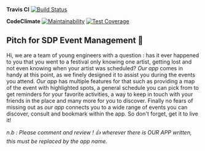 **Travis CI**
[![Build Status](https://travis-ci.org/Susanfe/sdp-event-management.svg?branch=master)](https://travis-ci.org/Susanfe/sdp-event-management)


**CodeClimate**
[![Maintainability](https://api.codeclimate.com/v1/badges/5bfca0ae643017ba74c0/maintainability)](https://codeclimate.com/github/Susanfe/sdp-event-management/maintainability)
[![Test Coverage](https://api.codeclimate.com/v1/badges/5bfca0ae643017ba74c0/test_coverage)](https://codeclimate.com/github/Susanfe/sdp-event-management/test_coverage)

## Pitch for SDP Event Management :tada:

Hi, we are a team of young engineers with a question : has it ever happened to you that you went to a festival only knowing one artist, getting lost and not even knowing when your artist was scheduled? 
*Our app* comes in handy at this point, as we finely designed it to assist you during the events you attend. *Our app* has multiple features for that such as providing a map of the event with highlighted spots, a general schedule you can pick from to get reminders for your favorite activities, a way to keep in touch with your friends in the place and many more for you to discover. Finally no fears of missing out as *our app* connects you to a wide range of events you can discover, consult and bookmark within the app. 
So don't forget, get it to live it! 

*n.b : Please comment and review ! :+1: wherever there is OUR APP written, this must be replaced by the app name.*
